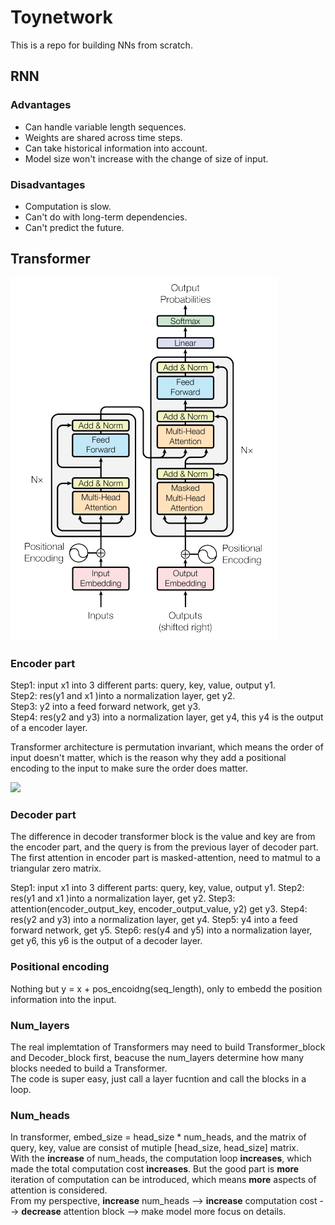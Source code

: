 # Toynetwork
This is a repo for building NNs from scratch.
## RNN
### Advantages
- Can handle variable length sequences.
- Weights are shared across time steps.
- Can take historical information into account.
- Model size won't increase with the change of size of input.
### Disadvantages
- Computation is slow.
- Can't do with long-term dependencies.
- Can't predict the future.

## Transformer
![img.png](./img/attention.png)
### Encoder part
Step1: input x1 into 3 different parts: query, key, value, output y1.  
Step2: res(y1 and x1 )into a normalization layer, get y2.  
Step3: y2 into a feed forward network, get y3.  
Step4: res(y2 and y3) into a normalization layer, get y4, this y4 is the output of a encoder layer.

Transformer architecture is permutation invariant, which means the order of input doesn't matter, which is the
reason why they add a positional encoding to the input to make sure the order does matter.

<img src="http://chart.googleapis.com/chart?cht=tx&chl= Attention(Q,K,V) = softmax(\frac{QK^T}{\sqrt{d_k}})" style="border:none;">  


### Decoder part
The difference in decoder transformer block is the value and key are from the encoder part, and the query is from the previous layer of decoder part.  
The first attention in encoder part is masked-attention, need to matmul to a triangular zero matrix.  

Step1: input x1 into 3 different parts: query, key, value, output y1.
Step2: res(y1 and x1 )into a normalization layer, get y2.
Step3: attention(encoder_output_key, encoder_output_value, y2) get y3.
Step4: res(y2 and y3) into a normalization layer, get y4.
Step5: y4 into a feed forward network, get y5.
Step6: res(y4 and y5) into a normalization layer, get y6, this y6 is the output of a decoder layer.

### Positional encoding
Nothing but y = x + pos_encoidng(seq_length), only to embedd the position information into the input.

### Num_layers
The real implemtation of Transformers may need to build Transformer_block and Decoder_block first, beacuse the num_layers
determine how many blocks needed to build a Transformer.  
The code is super easy, just call a layer fucntion and call the blocks in a loop.

### Num_heads
In transformer, embed_size = head_size * num_heads, and the matrix of query, key, value are consist of mutiple [head_size, head_size] matrix.  
With the **increase** of num_heads, the computation loop **increases**, which made the total computation cost **increases**. But the
good part is **more** iteration of computation can be introduced, which means **more** aspects of attention is considered.  
From my perspective, **increase** num_heads --> **increase** computation cost --> **decrease** attention block --> make model more focus on details.
